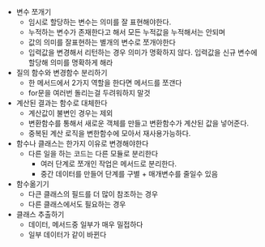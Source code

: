 - 변수 쪼개기
  - 임시로 할당하는 변수는 의미를 잘 표현해야한다.
  - 누적하는 변수가 존재한다고 해서 모든 누적값을 누적해서는 안되며 
  - 값의 의미를 잘표현하는 별개의 변수로 쪼개야한다
  - 입력값을 변경해서 리턴하는 경우 의미가 명확하지 않다. 입력값을 신규 변수에 할당해 의미를 명확하게 해라
- 질의 함수와 변경함수 분리하기
  - 한 메서드에서 2가지 역할을 한다면 메서드를 쪼갠다 
  - for문을 여러번 돌리는걸 두려워하지 말것
- 계산된 결과는 함수로 대체한다
  - 계산값이 불변인 경우는 제외
  - 변환함수를 통해서 새로운 객체를 만들고 변환함수가 계산된 값을 넣어준다.
  - 중복된 계산 로직을 변한함수에 모아서 재사용가능하다.
- 함수나 클래스는 한가지 이유로 변경해야한다
  - 다른 일을 하는 코드는 다른 모듈로 분리한다
    - 여러 단계로 쪼개인 작업은 메서드로 분리한다.
    - 중간 데이터를 만들어 단계를 구별 + 매개변수를 줄일수 있음
- 함수옮기기
  - 다큰 클래스의 필드를 더 많이 참조하는 경우
  - 다른 클래스에서도 필요하는 경우 
- 클래스 추출하기
  - 데이터, 메서드중 일부가 매우 밀접하다
  - 일부 데이터가 같이 바뀐다